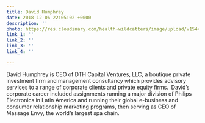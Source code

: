 ```yaml
---
title: David Humphrey
date: 2018-12-06 22:05:02 +0000
description: ''
photo: https://res.cloudinary.com/health-wildcatters/image/upload/v1544133932/image.png
link_1: ''
link_2: ''
link_3: ''
link_4: ''

---
```

David Humphrey is CEO of DTH Capital Ventures, LLC, a boutique private investment firm and management consultancy which provides advisory services to a range of corporate clients and private equity firms.  David’s corporate career included assignments running a major division of Philips Electronics in Latin America and running their global e-business and consumer relationship marketing programs, then serving as CEO of Massage Envy, the world’s largest spa chain.